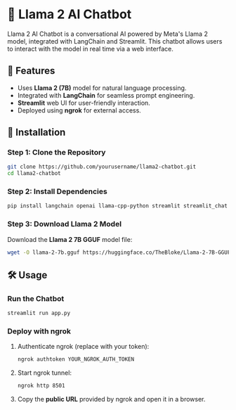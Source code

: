 # 🦥 Llama 2 AI Chatbot

Llama 2 AI Chatbot is a conversational AI powered by Meta's Llama 2 model, integrated with LangChain and Streamlit. This chatbot allows users to interact with the model in real time via a web interface.

## 🚀 Features
- Uses **Llama 2 (7B)** model for natural language processing.
- Integrated with **LangChain** for seamless prompt engineering.
- **Streamlit** web UI for user-friendly interaction.
- Deployed using **ngrok** for external access.

## 📛 Installation
### Step 1: Clone the Repository
```bash
git clone https://github.com/yourusername/llama2-chatbot.git
cd llama2-chatbot
```

### Step 2: Install Dependencies
```bash
pip install langchain openai llama-cpp-python streamlit streamlit_chat langchain_community pyngrok
```

### Step 3: Download Llama 2 Model
Download the **Llama 2 7B GGUF** model file:
```bash
wget -O llama-2-7b.gguf https://huggingface.co/TheBloke/Llama-2-7B-GGUF/resolve/main/llama-2-7b.Q4_K_M.gguf
```

## 🛠️ Usage
### Run the Chatbot
```bash
streamlit run app.py
```

### Deploy with ngrok
1. Authenticate ngrok (replace with your token):
   ```bash
   ngrok authtoken YOUR_NGROK_AUTH_TOKEN
   ```
2. Start ngrok tunnel:
   ```bash
   ngrok http 8501
   ```
3. Copy the **public URL** provided by ngrok and open it in a browser.


